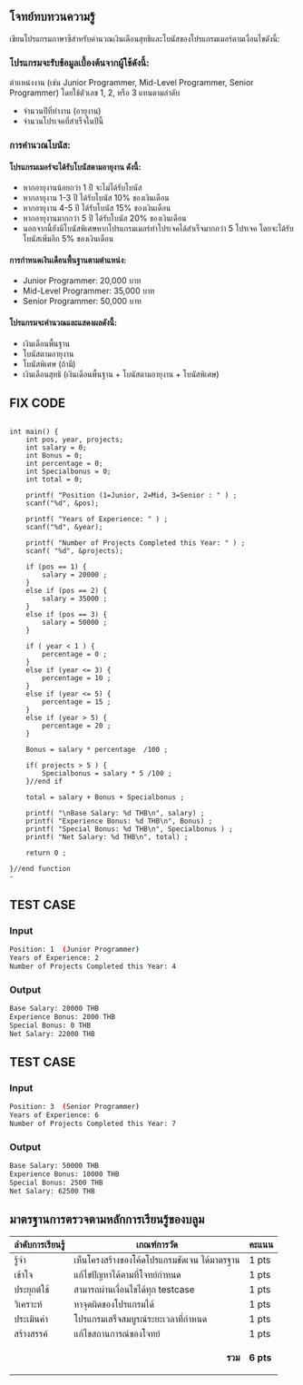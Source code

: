 ## โจทย์ทบทวนความรู้
เขียนโปรแกรมภาษาซีสำหรับคำนวณเงินเดือนสุทธิและโบนัสของโปรแกรมเมอร์ตามเงื่อนไขดังนี้:

### โปรแกรมจะรับข้อมูลเบื้องต้นจากผู้ใช้ดังนี้:
ตำแหน่งงาน (เช่น Junior Programmer, Mid-Level Programmer, Senior Programmer) โดยใช้ตัวเลข 1, 2, หรือ 3 แทนตามลำดับ
- จำนวนปีที่ทำงาน (อายุงาน)
- จำนวนโปรเจคที่สำเร็จในปีนี้

### การคำนวณโบนัส:

#### โปรแกรมเมอร์จะได้รับโบนัสตามอายุงาน ดังนี้:
- หากอายุงานน้อยกว่า 1 ปี จะไม่ได้รับโบนัส
- หากอายุงาน 1-3 ปี ได้รับโบนัส 10% ของเงินเดือน
- หากอายุงาน 4-5 ปี ได้รับโบนัส 15% ของเงินเดือน
- หากอายุงานมากกว่า 5 ปี ได้รับโบนัส 20% ของเงินเดือน
- นอกจากนี้ยังมีโบนัสพิเศษหากโปรแกรมเมอร์ทำโปรเจคได้สำเร็จมากกว่า 5 โปรเจค โดยจะได้รับโบนัสเพิ่มอีก 5% ของเงินเดือน

#### การกำหนดเงินเดือนพื้นฐานตามตำแหน่ง:
- Junior Programmer: 20,000 บาท
- Mid-Level Programmer: 35,000 บาท
- Senior Programmer: 50,000 บาท

#### โปรแกรมจะคำนวณและแสดงผลดังนี้:
- เงินเดือนพื้นฐาน
- โบนัสตามอายุงาน
- โบนัสพิเศษ (ถ้ามี)
- เงินเดือนสุทธิ (เงินเดือนพื้นฐาน + โบนัสตามอายุงาน + โบนัสพิเศษ)

## FIX CODE
```c++#include <stdio.h>

int main() {
    int pos, year, projects;
    int salary = 0;
    int Bonus = 0;
    int percentage = 0;
    int Specialbonus = 0;
    int total = 0;

    printf( "Position (1=Junior, 2=Mid, 3=Senior : " ) ;
    scanf("%d", &pos);

    printf( "Years of Experience: " ) ;
    scanf("%d", &year);

    printf( "Number of Projects Completed this Year: " ) ;
    scanf( "%d", &projects);

    if (pos == 1) {
        salary = 20000 ;
    }
    else if (pos == 2) {
        salary = 35000 ;
    }
    else if (pos == 3) {
        salary = 50000 ;
    }
    
    if ( year < 1 ) {
        percentage = 0 ;
    }
    else if (year <= 3) {
        percentage = 10 ;
    }
    else if (year <= 5) {
        percentage = 15 ;
    }
    else if (year > 5) {
        percentage = 20 ;
    }

    Bonus = salary * percentage  /100 ;

    if( projects > 5 ) {
        Specialbonus = salary * 5 /100 ;
    }//end if
    
    total = salary + Bonus + Specialbonus ;

    printf( "\nBase Salary: %d THB\n", salary) ;
    printf( "Experience Bonus: %d THB\n", Bonus) ;
    printf( "Special Bonus: %d THB\n", Specialbonus ) ;
    printf( "Net Salary: %d THB\n", total) ;

    return 0 ;
    
}//end function
-
```

## TEST CASE
### Input
```bash
Position: 1  (Junior Programmer)
Years of Experience: 2
Number of Projects Completed this Year: 4
```
### Output
```bash
Base Salary: 20000 THB
Experience Bonus: 2000 THB
Special Bonus: 0 THB
Net Salary: 22000 THB
```

## TEST CASE
### Input
```bash
Position: 3  (Senior Programmer)
Years of Experience: 6
Number of Projects Completed this Year: 7
```
### Output
```bash
Base Salary: 50000 THB
Experience Bonus: 10000 THB
Special Bonus: 2500 THB
Net Salary: 62500 THB
```

## มาตรฐานการตรวจตามหลักการเรียนรู้ของบลูม
| ลำดับการเรียนรู้ | เกณฑ์การวัด | คะแนน |
| -------- | -------- | -------- |
| รู้จำ | เห็นโครงสร้างของโค้ดโปรแกรมชัดเจน ได้มาตรฐาน | 1 pts |
| เข้าใจ | แก้ไขปัญหาได้ตามที่โจทย์กำหนด | 1 pts |
| ประยุกต์ใช้ | สามารถผ่านเงื่อนไขได้ทุก testcase | 1 pts |
| วิเคราะห์ | หาจุดผิดของโปรแกรมได้ | 1 pts |
| ประเมินค่า | โปรแกรมเสร็จสมบูรณ์ระยะเวลาที่กำหนด | 1 pts |
| สร้างสรรค์ | แก้ไขสถานการณ์ของโจทย์ | 1 pts |
||<p style='text-align: right !important;'>**รวม**</p>|**6 pts**|
